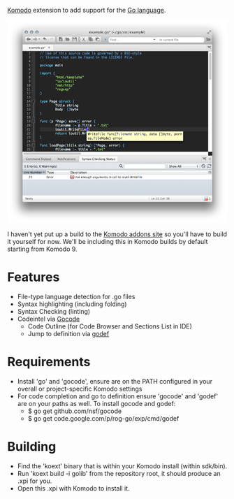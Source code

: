 [Komodo](http://www.activestate.com/komodo) extension to add support for the [Go
language](http://golang.org).

![Example screenshot](https://github.com/Komodo/komodo-go/raw/master/example.png)

I haven't yet put up a build to the [Komodo addons
site](http://community.activestate.com/addons) so you'll have to build it
yourself for now. We'll be including this in Komodo builds by default starting
from Komodo 9.

# Features

- File-type language detection for .go files
- Syntax highlighting (including folding)
- Syntax Checking (linting)
- Codeintel via [Gocode](https://github.com/nsf/gocode)
  - Code Outline (for Code Browser and Sections List in IDE)
  - Jump to definition via [godef](http://godoc.org/code.google.com/p/rog-go/exp/cmd/godef)

# Requirements

- Install 'go' and 'gocode', ensure are on the PATH configured in your overall
  or project-specific Komodo settings
- For code completion and go to definition ensure 'gocode' and 'godef' are on
  your paths as well. To install gocode and godef:
  - $ go get github.com/nsf/gocode
  - $ go get code.google.com/p/rog-go/exp/cmd/godef

# Building

- Find the 'koext' binary that is within your Komodo install (within sdk/bin).
- Run 'koext build -i golib' from the repository root, it should produce an .xpi for you.
- Open this .xpi with Komodo to install it.
